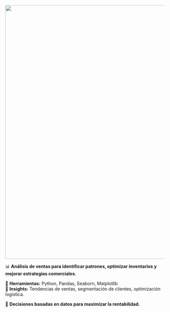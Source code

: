 <div align="center">
  <img src="https://img.shields.io/badge/An%C3%A1lisis%20de%20Ventas%20en%20E-commerce-FFD700?style=flat&logo=bar-chart&logoColor=black" width="800"/>
</div>

📊 **Análisis de ventas para identificar patrones, optimizar inventarios y mejorar estrategias comerciales.**  

🔹 **Herramientas:** Python, Pandas, Seaborn, Matplotlib  
🔹 **Insights:** Tendencias de ventas, segmentación de clientes, optimización logística.  

🚀 **Decisiones basadas en datos para maximizar la rentabilidad.**


